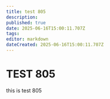 ```yaml
---
title: test 805
description: 
published: true
date: 2025-06-16T15:00:11.707Z
tags: 
editor: markdown
dateCreated: 2025-06-16T15:00:11.707Z
---
```


# TEST 805
this is test 805
